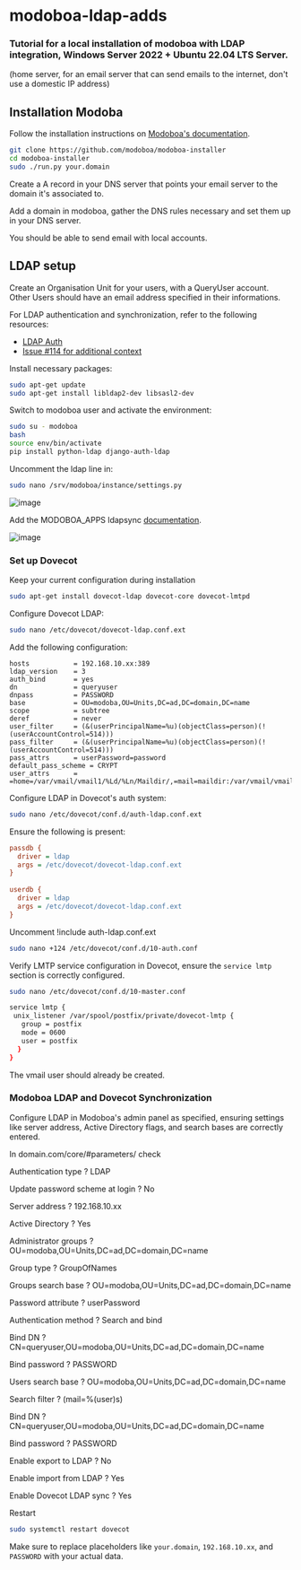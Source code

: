 # modoboa-ldap-adds
### Tutorial for a local installation of modoboa with LDAP integration, Windows Server 2022 + Ubuntu 22.04 LTS Server.

(home server, for an email server that can send emails to the internet, don't use a domestic IP address) 



## Installation Modoba
Follow the installation instructions on [Modoboa's documentation](https://modoboa.readthedocs.io/en/latest/installation.html).

```bash
git clone https://github.com/modoboa/modoboa-installer
cd modoboa-installer
sudo ./run.py your.domain
```

Create a A record in your DNS server that points your email server to the domain it's associated to.

Add a domain in modoboa, gather the DNS rules necessary and set them up in your DNS server.

You should be able to send email with local accounts.

## LDAP setup

Create an Organisation Unit for your users, with a QueryUser account. Other Users should have an email address specified in their informations.

For LDAP authentication and synchronization, refer to the following resources:
- [LDAP Auth](https://modoboa.readthedocs.io/en/latest/configuration.html#ldap-auth)
- [Issue #114 for additional context](https://github.com/modoboa/modoboa-installer/issues/114)

Install necessary packages:

```bash
sudo apt-get update
sudo apt-get install libldap2-dev libsasl2-dev
```

Switch to modoboa user and activate the environment:

```bash
sudo su - modoboa
bash
source env/bin/activate
pip install python-ldap django-auth-ldap
```

Uncomment the ldap line in:

```bash
sudo nano /srv/modoboa/instance/settings.py
```

![image](https://github.com/EMRD95/modoboa-ldap-adds/assets/114953576/2d4d139b-6417-4d13-86dc-8759c786a0c3)

Add the MODOBOA_APPS ldapsync
[documentation](https://modoboa.readthedocs.io/en/latest/configuration.html#ldap-synchronization).

![image](https://github.com/EMRD95/modoboa-ldap-adds/assets/114953576/224840ca-6f27-4ce2-ab33-3bd1921bbb6b)

### Set up Dovecot

Keep your current configuration during installation

```bash
sudo apt-get install dovecot-ldap dovecot-core dovecot-lmtpd
```

Configure Dovecot LDAP:

```bash
sudo nano /etc/dovecot/dovecot-ldap.conf.ext
```

Add the following configuration:

```
hosts           = 192.168.10.xx:389
ldap_version    = 3
auth_bind       = yes
dn              = queryuser
dnpass          = PASSWORD
base            = OU=modoba,OU=Units,DC=ad,DC=domain,DC=name
scope           = subtree
deref           = never
user_filter     = (&(userPrincipalName=%u)(objectClass=person)(!(userAccountControl=514)))
pass_filter     = (&(userPrincipalName=%u)(objectClass=person)(!(userAccountControl=514)))
pass_attrs      = userPassword=password
default_pass_scheme = CRYPT
user_attrs      = =home=/var/vmail/vmail1/%Ld/%Ln/Maildir/,=mail=maildir:/var/vmail/vmail1/%Ld/%Ln/Maildir/
```

Configure LDAP in Dovecot's auth system:

```bash
sudo nano /etc/dovecot/conf.d/auth-ldap.conf.ext
```

Ensure the following is present:

```ini
passdb {
  driver = ldap
  args = /etc/dovecot/dovecot-ldap.conf.ext
}
 
userdb {
  driver = ldap
  args = /etc/dovecot/dovecot-ldap.conf.ext
}
```


Uncomment !include auth-ldap.conf.ext
```bash
sudo nano +124 /etc/dovecot/conf.d/10-auth.conf
```

Verify LMTP service configuration in Dovecot, ensure the `service lmtp` section is correctly configured.

```bash
sudo nano /etc/dovecot/conf.d/10-master.conf
```

```bash
service lmtp {
 unix_listener /var/spool/postfix/private/dovecot-lmtp {
   group = postfix
   mode = 0600
   user = postfix
  }
}
```

The vmail user should already be created.

### Modoboa LDAP and Dovecot Synchronization

Configure LDAP in Modoboa's admin panel as specified, ensuring settings like server address, Active Directory flags, and search bases are correctly entered.


In domain.com/core/#parameters/ check 

Authentication type ? LDAP

Update password scheme at login ? No

Server address ? 192.168.10.xx

Active Directory ? Yes

Administrator groups ? OU=modoba,OU=Units,DC=ad,DC=domain,DC=name

Group type ? GroupOfNames

Groups search base ? OU=modoba,OU=Units,DC=ad,DC=domain,DC=name

Password attribute ? userPassword

Authentication method ? Search and bind

Bind DN ? CN=queryuser,OU=modoba,OU=Units,DC=ad,DC=domain,DC=name

Bind password ? PASSWORD

Users search base ? OU=modoba,OU=Units,DC=ad,DC=domain,DC=name

Search filter ? (mail=%(user)s)

Bind DN ? CN=queryuser,OU=modoba,OU=Units,DC=ad,DC=domain,DC=name

Bind password ? PASSWORD

Enable export to LDAP ? No

Enable import from LDAP ? Yes

Enable Dovecot LDAP sync ? Yes


Restart
```bash
sudo systemctl restart dovecot
```

Make sure to replace placeholders like `your.domain`, `192.168.10.xx`, and `PASSWORD` with your actual data.
